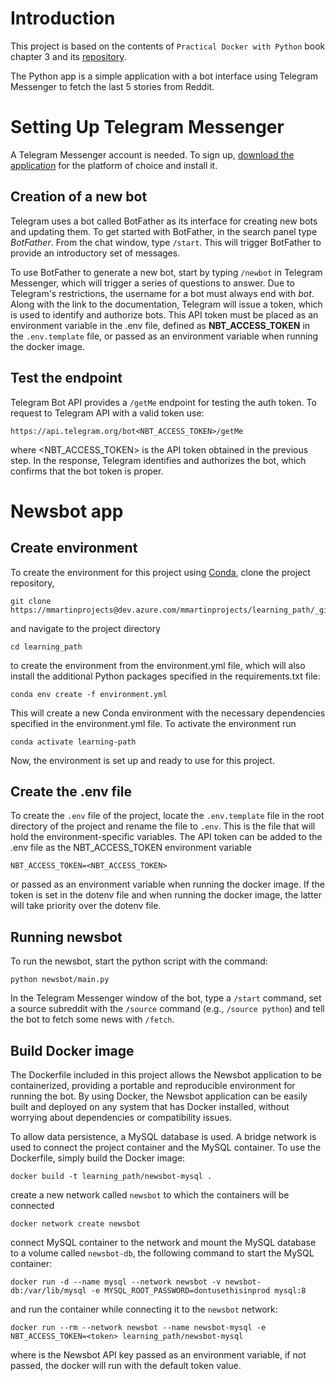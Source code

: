# Introduction 

This project is based on the contents of `Practical Docker with Python` book chapter 3 and its [repository](https://github.com/Apress/practical-docker-with-python/tree/master/source-code).

The Python app is a simple application with a bot interface using Telegram Messenger to fetch the last 5 stories from Reddit. 

# Setting Up Telegram Messenger

A Telegram Messenger account is needed. To sign up, [download the application](https://telegram.org) for the platform of choice and install it.

## Creation of a new bot

Telegram uses a bot called BotFather as its interface for creating new bots and updating them. To get started with BotFather, in the search panel type _BotFather_. From the chat window, type `/start`. This will trigger BotFather to provide an introductory set of messages.

To use BotFather to generate a new bot, start by typing `/newbot` in Telegram Messenger, which will trigger a series of questions to answer. Due to Telegram's restrictions, the username for a bot must always end with _bot_. Along with the link to the documentation, Telegram will issue a token, which is used to identify and authorize bots. This API token must be placed as an environment variable in the .env file, defined as **NBT_ACCESS_TOKEN** in the `.env.template` file, or passed as an environment variable when running the docker image.

## Test the endpoint

Telegram Bot API provides a `/getMe` endpoint for testing the auth token. To request to Telegram API with a valid token use: 

    https://api.telegram.org/bot<NBT_ACCESS_TOKEN>/getMe

where <NBT_ACCESS_TOKEN> is the API token obtained in the previous step. In the response, Telegram identifies and authorizes the bot, which confirms that the bot token is proper.


# Newsbot app

## Create environment

To create the environment for this project using [Conda](https://docs.conda.io/en/latest/), clone the project repository,

    git clone https://mmartinprojects@dev.azure.com/mmartinprojects/learning_path/_git/learning_path
  
and navigate to the project directory

    cd learning_path
  
to create the environment from the environment.yml file, which will also install the additional Python packages specified in the requirements.txt file:

    conda env create -f environment.yml
  
This will create a new Conda environment with the necessary dependencies specified in the environment.yml file. To activate the environment run

    conda activate learning-path
    
Now, the environment is set up and ready to use for this project.

## Create the .env file

To create the `.env` file of the project, locate the `.env.template` file in the root directory of the project and rename the file to `.env`. This is the file that will hold the environment-specific variables. The API token can be added to the .env file as the NBT_ACCESS_TOKEN environment variable

    NBT_ACCESS_TOKEN=<NBT_ACCESS_TOKEN>

or passed as an environment variable when running the docker image. If the token is set in the dotenv file and when running the docker image, the latter will take priority over the dotenv file.

## Running newsbot

To run the newsbot, start the python script with the command:

    python newsbot/main.py

In the Telegram Messenger window of the bot, type a `/start` command, set a source subreddit with the `/source` command (e.g., `/source python`) and tell the bot to fetch some news with `/fetch`.


## Build Docker image

The Dockerfile included in this project allows the Newsbot application to be containerized, providing a portable and reproducible environment for running the bot. By using Docker, the Newsbot application can be easily built and deployed on any system that has Docker installed, without worrying about dependencies or compatibility issues. 

To allow data persistence, a MySQL database is used. A bridge network is used to connect the project container and the MySQL container. To use the Dockerfile, simply build the Docker image:

    docker build -t learning_path/newsbot-mysql .

create a new network called `newsbot` to which the containers will be connected

    docker network create newsbot

connect MySQL container to the network and mount the MySQL database to a volume called `newsbot-db`, the following command to start the MySQL container:

    docker run -d --name mysql --network newsbot -v newsbot-db:/var/lib/mysql -e MYSQL_ROOT_PASSWORD=dontusethisinprod mysql:8

and run the container while connecting it to the `newsbot` network:

    docker run --rm --network newsbot --name newsbot-mysql -e NBT_ACCESS_TOKEN=<token> learning_path/newsbot-mysql

where <token> is the Newsbot API key passed as an environment variable, if not passed, the docker will run with the default token value. 
